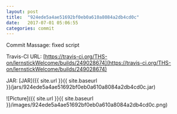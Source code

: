 ```yaml
---
layout: post
title:  "924ede5a4ae51692bf0eb0a610a8084a2db4cd0c"
date:   2017-07-01 05:06:55
categories: commit
---
```


Commit Massage: fixed script  

Travis-CI URL: [https://travis-ci.org/THS-on/lernstickWelcome/builds/249028674](https://travis-ci.org/THS-on/lernstickWelcome/builds/249028674)

JAR: [JAR]({{ site.url }}{{ site.baseurl }}/jars/924ede5a4ae51692bf0eb0a610a8084a2db4cd0c.jar)

![Picture]({{ site.url }}{{ site.baseurl }}/images/924ede5a4ae51692bf0eb0a610a8084a2db4cd0c.png)

